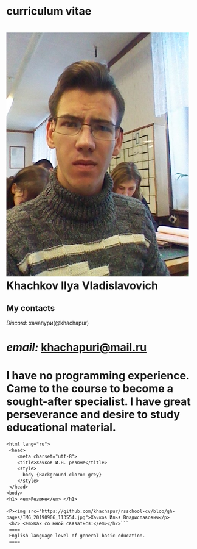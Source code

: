 # сurriculum vitae
![Alt- фото](IMG_20151229_114147.jpg)
Khachkov Ilya Vladislavovich
=====
## My contacts
*Discord:* хачапури(@khachapur)

*email:* khachapuri@mail.ru
====
I have no programming experience. Came to the course to become a sought-after specialist. I have great perseverance and desire to study educational material.
====
```<!DOCTYPE html>
<html lang="ru">
 <head>
    <meta charset="utf-8">
    <title>Хачков И.В. резюме</title>
    <style>
      body {Background-cloro: grey} 
    </style>
 </head>
<body>
<h1> <em>Резюме</em> </h1>

<P><img src="https://github.com/khachapur/rsschool-cv/blob/gh-pages/IMG_20190906_113554.jpg">Хачков Илья Владиславович</p>
 <h2> <em>Как со мной связаться:</em></h2>```
 ====
 English language level of general basic education.
 ====